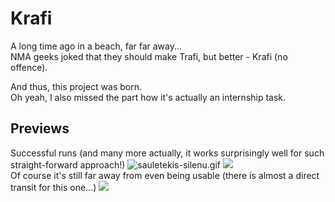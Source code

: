 # Krafi

A long time ago in a beach, far far away...<br>
NMA geeks joked that they should make Trafi, but better - Krafi (no offence).

And thus, this project was born.<br>
Oh yeah, I also missed the part how it's actually an internship task.

## Previews
Successful runs (and many more actually, it works surprisingly well for such straight-forward approach!) 
![sauletekis-silenu.gif](https://gitlab.com/Sawas/krafi/raw/master/Previews/sauletekis-silenu.gif)
![](https://gitlab.com/Sawas/krafi/raw/master/Previews/studentu-griunvaldo.gif) <br>
Of course it's still far away from even being usable (there is almost a direct transit for this one...)
![](https://gitlab.com/Sawas/krafi/raw/master/Previews/medeksine-nuokalnes.gif)  